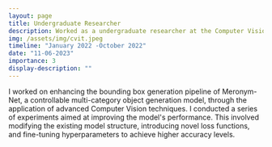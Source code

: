 ```yaml
---
layout: page
title: Undergraduate Researcher
description: Worked as a undergraduate researcher at the Computer Vision Lab at IIIT-H under Dr. Ravi Kiran Sarvadevabhatla
img: /assets/img/cvit.jpeg
timeline: "January 2022 -October 2022"
date: "11-06-2023"
importance: 3
display-description: ""
---
```


I worked on enhancing the bounding box generation pipeline of Meronym-Net, a controllable multi-category object generation model, through the application of advanced Computer Vision techniques. I conducted a series of experiments aimed at improving the model's performance. This involved modifying the existing model structure, introducing novel loss functions, and fine-tuning hyperparameters to achieve higher accuracy levels.